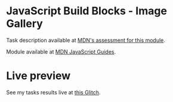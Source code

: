 # JavaScript Build Blocks - Image Gallery

Task description available at [MDN's assessment for this module](https://developer.mozilla.org/en-US/docs/Learn/JavaScript/Building_blocks/Image_gallery).

Module available at [MDN JavaScript Guides](https://developer.mozilla.org/en-US/docs/Learn/JavaScript/Building_blocks).

# Live preview

See my tasks results live at [this Glitch]().
